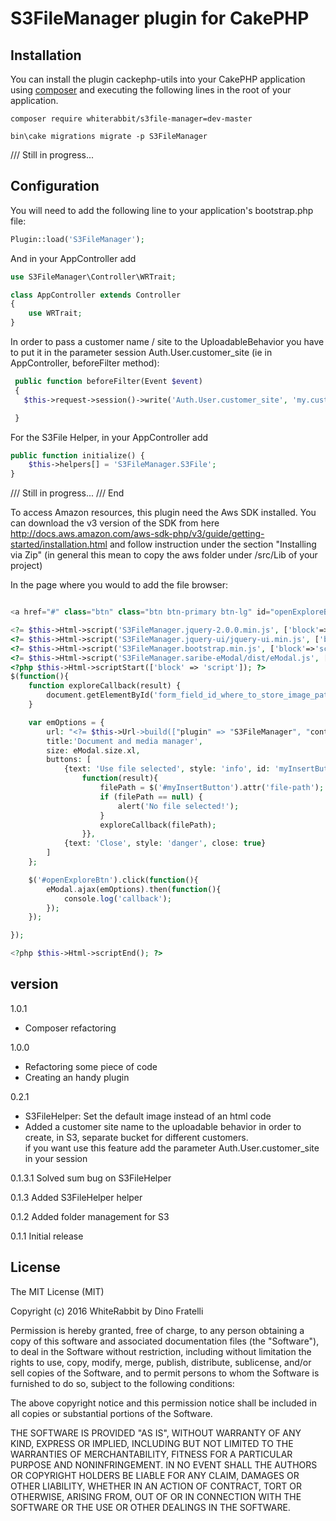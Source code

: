 # S3FileManager plugin for CakePHP

## Installation

You can install the plugin cackephp-utils into your CakePHP application using [composer](http://getcomposer.org) and executing the
following lines in the root of your application.

```
composer require whiterabbit/s3file-manager=dev-master

bin\cake migrations migrate -p S3FileManager
```
 
 /// Still in progress...
 ## Configuration
 
 You will need to add the following line to your application's bootstrap.php file:
 
 ```php
 Plugin::load('S3FileManager');
 ```
 
 And in your AppController add
 
 ```php
 use S3FileManager\Controller\WRTrait;
 
 class AppController extends Controller
 {
     use WRTrait;
 }
 
```    
    
In order to pass a customer name / site to the UploadableBehavior you have to put it in the parameter session Auth.User.customer_site (ie in AppController, beforeFilter method):

```php
 public function beforeFilter(Event $event)
 {
   $this->request->session()->write('Auth.User.customer_site', 'my.customer.site');

 } 
```

For the S3File Helper, in your AppController add

```php
public function initialize() {
    $this->helpers[] = 'S3FileManager.S3File';
}
```
 /// Still in progress... /// End
 

To access Amazon resources, this plugin need the Aws SDK installed. You can download the v3 version of the SDK from here
 http://docs.aws.amazon.com/aws-sdk-php/v3/guide/getting-started/installation.html and follow instruction under the section 
 "Installing via Zip" (in general this mean to copy the aws folder under /src/Lib of your project)
    
 
In the page where you would to add the file browser:

```php

<a href="#" class="btn" class="btn btn-primary btn-lg" id="openExploreBtn">Browse</a>

<?= $this->Html->script('S3FileManager.jquery-2.0.0.min.js', ['block'=>'script']) ?>
<?= $this->Html->script('S3FileManager.jquery-ui/jquery-ui.min.js', ['block'=>'script']) ?>
<?= $this->Html->script('S3FileManager.bootstrap.min.js', ['block'=>'script']) ?>
<?= $this->Html->script('S3FileManager.saribe-eModal/dist/eModal.js', ['block'=>'script']) ?>
<?php $this->Html->scriptStart(['block' => 'script']); ?>
$(function(){
    function exploreCallback(result) {
        document.getElementById('form_field_id_where_to_store_image_path_name').value = result;
    }

    var emOptions = {
        url: "<?= $this->Url->build(["plugin" => "S3FileManager", "controller" => "Files", "action" => "explore", "customer_site_name_used_in_S3_bucket"]); ?>",
        title:'Document and media manager',
        size: eModal.size.xl,
        buttons: [
            {text: 'Use file selected', style: 'info', id: 'myInsertButton', close: true, click:
                function(result){
                    filePath = $('#myInsertButton').attr('file-path');
                    if (filePath == null) {
                        alert('No file selected!');
                    }
                    exploreCallback(filePath);
                }},
            {text: 'Close', style: 'danger', close: true}
        ]
    };

    $('#openExploreBtn').click(function(){
        eModal.ajax(emOptions).then(function(){
            console.log('callback');
        });
    });

});

<?php $this->Html->scriptEnd(); ?>
```


## version

1.0.1
- Composer refactoring

1.0.0
- Refactoring some piece of code
- Creating an handy plugin

0.2.1
- S3FileHelper: Set the default image instead of an html code
- Added a customer site name to the uploadable behavior in order to create, in S3, separate bucket for different customers.  
if you want use this feature add the parameter Auth.User.customer_site in your session


0.1.3.1
Solved sum bug on S3FileHelper

0.1.3
Added S3FileHelper helper

0.1.2
Added folder management for S3

0.1.1
Initial release

License
-------

The MIT License (MIT)

Copyright (c) 2016 WhiteRabbit by Dino Fratelli

Permission is hereby granted, free of charge, to any person obtaining a copy
of this software and associated documentation files (the "Software"), to deal
in the Software without restriction, including without limitation the rights
to use, copy, modify, merge, publish, distribute, sublicense, and/or sell
copies of the Software, and to permit persons to whom the Software is
furnished to do so, subject to the following conditions:

The above copyright notice and this permission notice shall be included in all
copies or substantial portions of the Software.

THE SOFTWARE IS PROVIDED "AS IS", WITHOUT WARRANTY OF ANY KIND, EXPRESS OR
IMPLIED, INCLUDING BUT NOT LIMITED TO THE WARRANTIES OF MERCHANTABILITY,
FITNESS FOR A PARTICULAR PURPOSE AND NONINFRINGEMENT. IN NO EVENT SHALL THE
AUTHORS OR COPYRIGHT HOLDERS BE LIABLE FOR ANY CLAIM, DAMAGES OR OTHER
LIABILITY, WHETHER IN AN ACTION OF CONTRACT, TORT OR OTHERWISE, ARISING FROM,
OUT OF OR IN CONNECTION WITH THE SOFTWARE OR THE USE OR OTHER DEALINGS IN THE
SOFTWARE.
